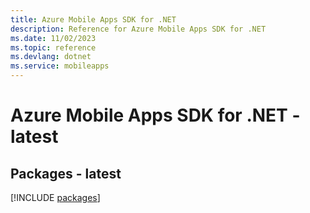 ```yaml
---
title: Azure Mobile Apps SDK for .NET
description: Reference for Azure Mobile Apps SDK for .NET
ms.date: 11/02/2023
ms.topic: reference
ms.devlang: dotnet
ms.service: mobileapps
---
```

# Azure Mobile Apps SDK for .NET - latest
## Packages - latest
[!INCLUDE [packages](mobile-apps-index.md)]